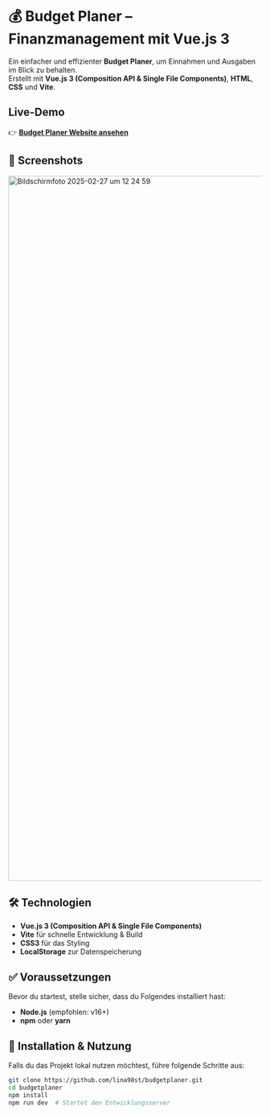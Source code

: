 # 💰 Budget Planer – Finanzmanagement mit Vue.js 3  

Ein einfacher und effizienter **Budget Planer**, um Einnahmen und Ausgaben im Blick zu behalten.  
Erstellt mit **Vue.js 3 (Composition API & Single File Components)**, **HTML**, **CSS** und **Vite**.  

## Live-Demo  
👉 **[Budget Planer Website ansehen](https://lina98st.github.io/budgetplaner/)**  

## 📸 Screenshots  

<img width="1400" alt="Bildschirmfoto 2025-02-27 um 12 24 59" src="https://github.com/user-attachments/assets/b6433e0c-de5c-4e1d-aa6d-a0c5f6d8f362" />


## 🛠 Technologien
- **Vue.js 3 (Composition API & Single File Components)**  
- **Vite** für schnelle Entwicklung & Build  
- **CSS3** für das Styling  
- **LocalStorage** zur Datenspeicherung  

## ✅ Voraussetzungen  
Bevor du startest, stelle sicher, dass du Folgendes installiert hast:  
- **Node.js** (empfohlen: v16+)  
- **npm** oder **yarn**  

## 🔧 Installation & Nutzung  
Falls du das Projekt lokal nutzen möchtest, führe folgende Schritte aus:  
```bash
git clone https://github.com/lina98st/budgetplaner.git
cd budgetplaner
npm install
npm run dev  # Startet den Entwicklungsserver
